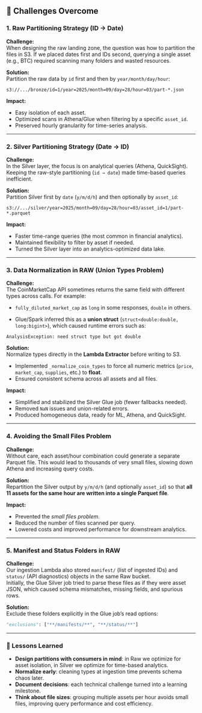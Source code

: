 ## 🚧 Challenges Overcome

### 1. Raw Partitioning Strategy (ID → Date)
**Challenge:**  
When designing the raw landing zone, the question was how to partition the files in S3. If we placed dates first and IDs second, querying a single asset (e.g., BTC) required scanning many folders and wasted resources.

**Solution:**  
Partition the raw data by `id` first and then by `year/month/day/hour`:

`s3://.../bronze/id=1/year=2025/month=09/day=28/hour=03/part-*.json`


**Impact:**  
- Easy isolation of each asset.  
- Optimized scans in Athena/Glue when filtering by a specific `asset_id`.  
- Preserved hourly granularity for time-series analysis.  

---

### 2. Silver Partitioning Strategy (Date → ID)
**Challenge:**  
In the Silver layer, the focus is on analytical queries (Athena, QuickSight). Keeping the raw-style partitioning (`id → date`) made time-based queries inefficient.

**Solution:**  
Partition Silver first by `date` (`y/m/d/h`) and then optionally by `asset_id`:

`s3://.../silver/year=2025/month=09/day=28/hour=03/asset_id=1/part-*.parquet`


**Impact:**  
- Faster time-range queries (the most common in financial analytics).  
- Maintained flexibility to filter by asset if needed.  
- Turned the Silver layer into an analytics-optimized data lake.  

---

### 3. Data Normalization in RAW (Union Types Problem)
**Challenge:**  
The CoinMarketCap API sometimes returns the same field with different types across calls. For example:  

- `fully_diluted_market_cap` as `long` in some responses, `double` in others.  

- Glue/Spark inferred this as a **union struct** (`struct<double:double, long:bigint>`), which caused runtime errors such as:  

`AnalysisException: need struct type but got double`


**Solution:**  
Normalize types directly in the **Lambda Extractor** before writing to S3.  
- Implemented `_normalize_coin_types` to force all numeric metrics (`price`, `market_cap`, `supplies`, etc.) to **float**.  
- Ensured consistent schema across all assets and all files.

**Impact:**  
- Simplified and stabilized the Silver Glue job (fewer fallbacks needed).  
- Removed `NaN` issues and union-related errors.  
- Produced homogeneous data, ready for ML, Athena, and QuickSight.  

---

### 4. Avoiding the Small Files Problem
**Challenge:**  
Without care, each asset/hour combination could generate a separate Parquet file. This would lead to thousands of very small files, slowing down Athena and increasing query costs.

**Solution:**  
Repartition the Silver output by `y/m/d/h` (and optionally `asset_id`) so that **all 11 assets for the same hour are written into a single Parquet file**.

**Impact:**  
- Prevented the *small files problem*.  
- Reduced the number of files scanned per query.  
- Lowered costs and improved performance for downstream analytics.  

---

### 5. Manifest and Status Folders in RAW
**Challenge:**  
Our ingestion Lambda also stored `manifest/` (list of ingested IDs) and `status/` (API diagnostics) objects in the same Raw bucket.  
Initially, the Glue Silver job tried to parse these files as if they were asset JSON, which caused schema mismatches, missing fields, and spurious rows.

**Solution:**  
Exclude these folders explicitly in the Glue job’s read options:
```python
"exclusions": ["**/manifests/**", "**/status/**"]
```

---

### 📌 Lessons Learned
- **Design partitions with consumers in mind**: in Raw we optimize for asset isolation, in Silver we optimize for time-based analytics.  
- **Normalize early**: cleaning types at ingestion time prevents schema chaos later.  
- **Document decisions**: each technical challenge turned into a learning milestone.  
- **Think about file sizes**: grouping multiple assets per hour avoids small files, improving query performance and cost efficiency.  

